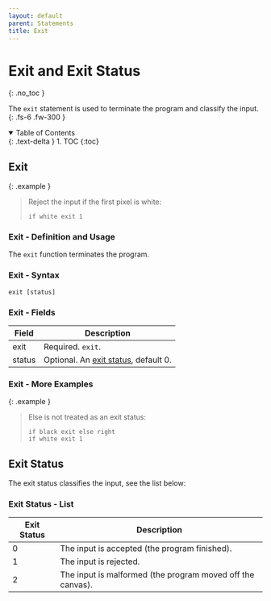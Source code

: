 ```yaml
---
layout: default
parent: Statements
title: Exit
---
```


# Exit and Exit Status
{: .no_toc }

The `exit` statement is used to terminate the program and classify the input.
{: .fs-6 .fw-300 }

<details open markdown="block">
  <summary>
    Table of Contents
  </summary>
  {: .text-delta }
1. TOC
{:toc}
</details>

## Exit

{: .example }
> Reject the input if the first pixel is white:
>
> ```btml
> if white exit 1
> ```

### Exit - Definition and Usage

The `exit` function terminates the program.

### Exit - Syntax

```ebnf
exit [status]
```

### Exit - Fields

Field | Description
-- | --
exit | Required. `exit`.
status | Optional. An [exit status](#exit-status), default 0.

### Exit - More Examples

{: .example }
> Else is not treated as an exit status:
>
> ```btml
> if black exit else right
> if white exit 1
> ```

## Exit Status

The exit status classifies the input, see the list below:

### Exit Status - List

Exit Status | Description
-- | --
0 | The input is accepted (the program finished).
1 | The input is rejected.
2 | The input is malformed (the program moved off the canvas).